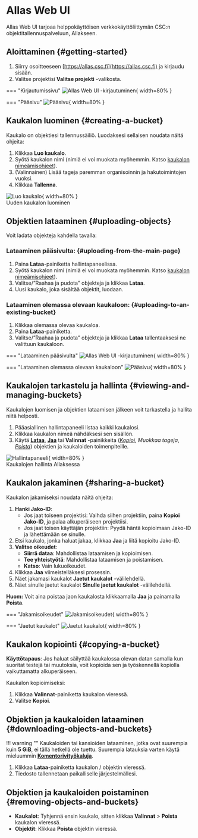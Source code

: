 
# Allas Web UI

Allas Web UI tarjoaa helppokäyttöisen verkkokäyttöliittymän CSC:n objektitallennuspalveluun, Allakseen.

## Aloittaminen {#getting-started}

1. Siirry osoitteeseen [https://allas.csc.fi](https://allas.csc.fi) ja kirjaudu sisään.
2. Valitse projektisi **Valitse projekti** -valikosta.


=== "Kirjautumissivu"
    ![Allas Web UI -kirjautuminen](img/Allas-UI-login.png){ width=80% }

=== "Pääsivu"
    ![Pääsivu](img/Allas-UI-main.png){ width=80% }

## Kaukalon luominen {#creating-a-bucket}

Kaukalo on objektiesi tallennussäiliö. Luodaksesi sellaisen noudata näitä ohjeita:

1. Klikkaa **Luo kaukalo**.
2. Syötä kaukalon nimi (nimiä ei voi muokata myöhemmin. Katso [kaukalon nimeämisohjeet](../introduction.md#naming-buckets)).
3. (Valinnainen) Lisää tageja paremman organisoinnin ja hakutoimintojen vuoksi.
4. Klikkaa **Tallenna**.

![Luo kaukalo](img/Allas-UI-bucket.png){ width=80% }
<br>Uuden kaukalon luominen

## Objektien lataaminen {#uploading-objects}

Voit ladata objekteja kahdella tavalla:

### Lataaminen pääsivulta: {#uploading-from-the-main-page}
1. Paina **Lataa**-painiketta hallintapaneelissa.
2. Syötä kaukalon nimi (nimiä ei voi muokata myöhemmin. Katso [kaukalon nimeämisohjeet](../introduction.md#naming-buckets)).
3. Valitse/”Raahaa ja pudota” objekteja ja klikkaa **Lataa**.
4. Uusi kaukalo, joka sisältää objektit, luodaan.


### Lataaminen olemassa olevaan kaukaloon: {#uploading-to-an-existing-bucket}
1. Klikkaa olemassa olevaa kaukaloa.
2. Paina **Lataa**-painiketta.
3. Valitse/”Raahaa ja pudota” objekteja ja klikkaa **Lataa** tallentaaksesi ne valittuun kaukaloon.

=== "Lataaminen pääsivulta"
    ![Allas Web UI -kirjautuminen](img/Allas-UI-upload1.png){ width=80% }

=== "Lataaminen olemassa olevaan kaukaloon"
    ![Pääsivu](img/Allas-UI-upload2.png){ width=80% }

## Kaukalojen tarkastelu ja hallinta {#viewing-and-managing-buckets}

Kaukalojen luomisen ja objektien lataamisen jälkeen voit tarkastella ja hallita niitä helposti.

1. Pääasiallinen hallintapaneeli listaa kaikki kaukalosi.
2. Klikkaa kaukalon nimeä nähdäksesi sen sisällön.
3. Käytä **[Lataa](#downloading-objects-and-buckets)**, **[Jaa](#sharing-a-bucket)** tai **Valinnat** -painikkeita (*[Kopioi](#copying-a-bucket)*, *Muokkaa tageja*, *[Poista](#removing-objects-and-buckets)*) objektien ja kaukaloiden toimenpiteille.

![Hallintapaneeli](img/Allas-UI-dashboard.png){ width=80% }
<br>Kaukalojen hallinta Allaksessa

## Kaukalon jakaminen {#sharing-a-bucket}

Kaukalon jakamiseksi noudata näitä ohjeita:

1. **Hanki Jako-ID**:
    - Jos jaat toiseen projektisi: Vaihda siihen projektiin, paina **Kopioi Jako-ID**, ja palaa alkuperäiseen projektiisi.
    - Jos jaat toisen käyttäjän projektiin: Pyydä häntä kopioimaan Jako-ID ja lähettämään se sinulle.
2. Etsi kaukalo, jonka haluat jakaa, klikkaa **Jaa** ja liitä kopioitu Jako-ID.
3. **Valitse oikeudet**:
    - **Siirrä dataa**: Mahdollistaa lataamisen ja kopioimisen.
    - **Tee yhteistyötä**: Mahdollistaa lataamisen ja poistamisen.
    - **Katso**: Vain lukuoikeudet.
4. Klikkaa **Jaa** viimeistelläksesi prosessin.
5. Näet jakamasi kaukalot **Jaetut kaukalot** -välilehdellä.
6. Näet sinulle jaetut kaukalot **Sinulle jaetut kaukalot** -välilehdellä.

**Huom:** Voit aina poistaa jaon kaukalosta klikkaamalla **Jaa** ja painamalla **Poista**.

=== "Jakamisoikeudet"
    ![Jakamisoikeudet](img/Allas-UI-share.png){ width=80% }

=== "Jaetut kaukalot"
    ![Jaetut kaukalot](img/Allas-UI-shared.png){ width=80% }

## Kaukalon kopiointi {#copying-a-bucket}

**Käyttötapaus**: Jos haluat säilyttää kaukalossa olevan datan samalla kun suoritat testejä tai muutoksia, voit kopioida sen ja työskennellä kopiolla vaikuttamatta alkuperäiseen.

Kaukalon kopioimiseksi:

1. Klikkaa **Valinnat**-painiketta kaukalon vieressä.
2. Valitse **Kopioi**.

## Objektien ja kaukaloiden lataaminen {#downloading-objects-and-buckets}

!!! warning ""
    Kaukaloiden tai kansioiden lataaminen, jotka ovat suurempia kuin **5 GiB**, ei tällä hetkellä ole tuettu. Suurempia latauksia varten käytä mieluummin **[Komentorivityökaluja](./rclone.md)**.


1. Klikkaa **Lataa**-painiketta kaukalon / objektin vieressä.
2. Tiedosto tallennetaan paikalliselle järjestelmällesi.

## Objektien ja kaukaloiden poistaminen {#removing-objects-and-buckets}

- **Kaukalot**: Tyhjennä ensin kaukalo, sitten klikkaa **Valinnat** > **Poista** kaukalon vieressä.
- **Objektit**: Klikkaa **Poista** objektin vieressä.
